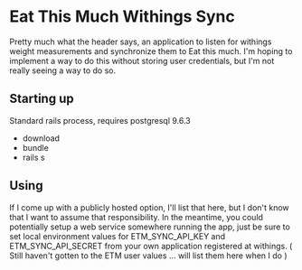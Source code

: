 # Eat This Much Withings Sync

Pretty much what the header says, an application to listen for withings weight measurements and synchronize them to Eat this much. I'm hoping to implement a way to do this without storing user credentials, but I'm not really seeing a way to do so.

## Starting up
Standard rails process, requires postgresql 9.6.3

- download
- bundle
- rails s

## Using
If I come up with a publicly hosted option, I'll list that here, but I don't know that I want to assume that responsibility. In the meantime, you could potentially setup a web service somewhere running the app, just be sure to set local environment values for ETM_SYNC_API_KEY and ETM_SYNC_API_SECRET from your own application registered at withings. ( Still haven't gotten to the ETM user values ... will list them here when I do )
